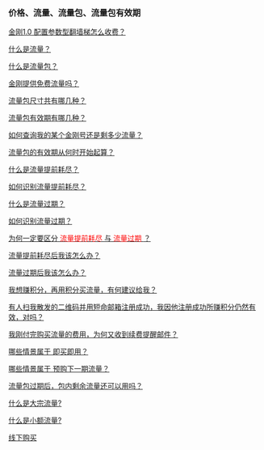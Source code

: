 ### 价格、流量、流量包、流量包有效期

[金刚1.0 配置参数型翻墙梯怎么收费？](https://a2zitpro.github.io/web/价格表)

[什么是流量？](https://a2zitpro.github.io/web/流量)

[什么是流量包？](https://a2zitpro.github.io/web/流量包)

[金刚提供免费流量吗？](https://a2zitpro.github.io/web/免费流量)

[流量包尺寸共有哪几种？](https://a2zitpro.github.io/web/size)

[流量包有效期有哪几种？](https://a2zitpro.github.io/web/流量包有效期)

[如何查询我的某个金刚号还是剩多少流量？](https://a2zitpro.github.io/web/查询名下金刚号)

[流量包的有效期从何时开始起算？](https://a2zitpro.github.io/web/流量包的有效期从何时开始起算)

[什么是流量提前耗尽？](https://a2zitpro.github.io/web/流量提前耗尽)

[如何识别流量提前耗尽？](https://a2zitpro.github.io/web/流量提前耗尽的识别)

[什么是流量过期？](https://a2zitpro.github.io/web/流量过期)

[如何识别流量过期？](https://a2zitpro.github.io/web/流量过期的识别)

[为何一定要区分<font color="Red"> 流量提前耗尽 </font>与<font color="Red"> 流量过期 </font>？](https://a2zitpro.github.io/web/区分流量提前耗尽与流量过期的原因)

[流量提前耗尽后我该怎么办？]()

[流量过期后我该怎么办？]()

[我想赚积分，再用积分买流量，有何建议给我？]()

[有人扫我散发的二维码并用短命邮箱注册成功，我因他注册成功所赚积分仍然有效，对吗？](https://a2zitpro.github.io/web/短命邮箱注册之奖励积分)

[我刚付完购买流量的费用，为何又收到续费提醒邮件？](https://a2zitpro.github.io/web/)

[哪些情景属于 即买即用？](https://a2zitpro.github.io/web/哪些情景属于即买即用)

[哪些情景属于 预购下一期流量？](https://a2zitpro.github.io/web/哪些情景属于预购下一期流量)

[流量包过期后，包内剩余流量还可以用吗？](https://a2zitpro.github.io/web/流量包过期后剩余流量还可以用吗)

[什么是大宗流量?](https://a2zitpro.github.io/web/大宗流量)

[什么是小额流量?](https://a2zitpro.github.io/web/小额流量)

[线下购买](https://a2zitpro.github.io/web/线下购买)



[]()

[]()


[]()

[]()

[]()

[]()

[]()

[]()

[]()

[]()

[]()

[]()

[]()

[]()

[]()

[]()

[]()

[]()

[]()

[]()

[]()

[]()


[]()

[]()

[]()

[]()

[]()
